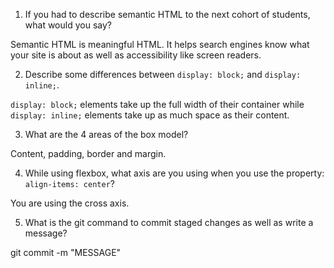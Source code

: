 1. If you had to describe semantic HTML to the next cohort of students, what would you say?

Semantic HTML is meaningful HTML. It helps search engines know what your site is about as well as accessibility like screen readers.

2. Describe some differences between `display: block;` and `display: inline;`.

`display: block;` elements take up the full width of their container while `display: inline;` elements take up as much space as their content.

3. What are the 4 areas of the box model?

Content, padding, border and margin.

4. While using flexbox, what axis are you using when you use the property: `align-items: center`?

You are using the cross axis.

5. What is the git command to commit staged changes as well as write a message?

git commit -m "MESSAGE"
